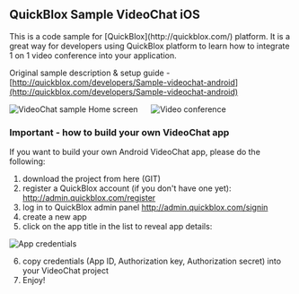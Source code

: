 <h2> QuickBlox Sample VideoChat iOS</h2>
This is a code sample for [QuickBlox](http://quickblox.com/) platform. It is a great way for developers using QuickBlox platform to learn how to integrate 1 on 1 video conference into your application.

Original sample description & setup guide - [http://quickblox.com/developers/Sample-videochat-android](http://quickblox.com/developers/Sample-videochat-android)

![VideoChat sample Home screen](http://files.quickblox.com/videoChat3.png) &nbsp;&nbsp;&nbsp;&nbsp; ![Video conference](http://files.quickblox.com/videoChat4.png)

<h3>Important - how to build your own VideoChat app</h3>

If you want to build your own Android VideoChat app, please do the following:<br />
1) download the project from here (GIT)<br />
2) register a QuickBlox account (if you don't have one yet): http://admin.quickblox.com/register<br />
3) log in to QuickBlox admin panel http://admin.quickblox.com/signin<br />
4) create a new app <br />
5) click on the app title in the list to reveal app details:<br />

![App credentials](http://files.quickblox.com/QuickBlox_application_credentials.png)

6) copy credentials (App ID, Authorization key, Authorization secret) into your VideoChat project<br />
7) Enjoy!
